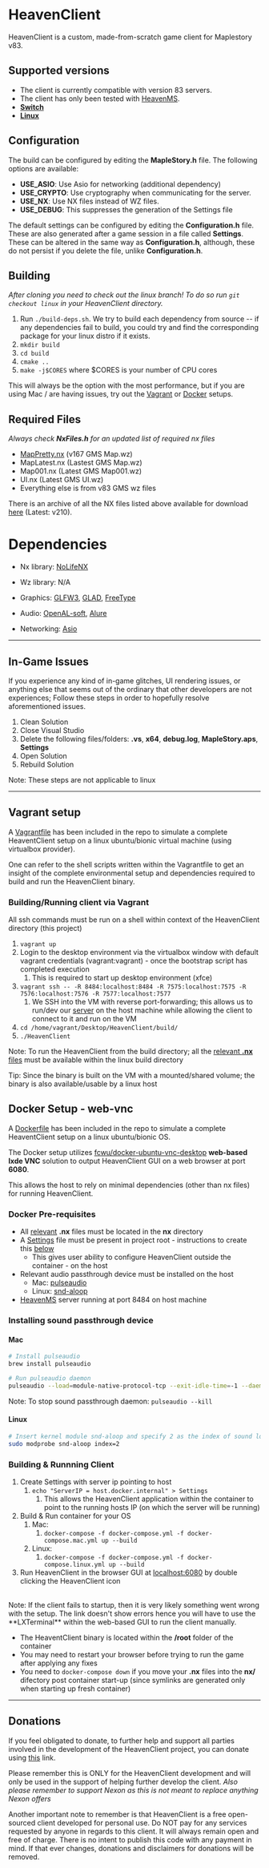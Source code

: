 # HeavenClient

HeavenClient is a custom, made-from-scratch game client for Maplestory v83.

## Supported versions

- The client is currently compatible with version 83 servers.
- The client has only been tested with [HeavenMS](https://github.com/ronancpl/HeavenMS).
- **[Switch](https://github.com/lain3d/HeavenClientNX)**
- **[Linux](https://github.com/ryantpayton/HeavenClient/tree/linux)**

## Configuration

The build can be configured by editing the **MapleStory.h** file. The following options are available:

- **USE_ASIO**: Use Asio for networking (additional dependency)
- **USE_CRYPTO**: Use cryptography when communicating for the server.
- **USE_NX**: Use NX files instead of WZ files.
- **USE_DEBUG**: This suppresses the generation of the Settings file

The default settings can be configured by editing the **Configuration.h** file. These are also generated after a game session in a file called **Settings**. These can be altered in the same way as **Configuration.h**, although, these do not persist if you delete the file, unlike **Configuration.h**.

## Building

*After cloning you need to check out the linux branch! To do so run ```git checkout linux``` in your HeavenClient directory.*

1. Run ```./build-deps.sh```. We try to build each dependency from source -- if any dependencies fail to build, you could try and find the corresponding package for your linux distro if it exists.
2. ```mkdir build```
3. ```cd build```
4. ```cmake ..```
5. ```make -j$CORES``` where $CORES is your number of CPU cores

This will always be the option with the most performance, but if you are using Mac / are having issues, try out the [Vagrant](#vagrant-setup) or [Docker](#docker-setup---web-vnc) setups. 

## Required Files

*Always check **NxFiles.h** for an updated list of required nx files*

- [MapPretty.nx](https://drive.google.com/file/d/1d8HJkWY6ght5OAoJGtsAjNiG2BL1wcle/view?usp=sharing) (v167 GMS Map.wz)
- MapLatest.nx (Lastest GMS Map.wz)
- Map001.nx (Latest GMS Map001.wz)
- UI.nx (Latest GMS UI.wz)
- Everything else is from v83 GMS wz files

There is an archive of all the NX files listed above available for download [here](https://drive.google.com/file/d/14mujxsm0e4rM0yt029wjabW92dnRX_O7) (Latest: v210).

# Dependencies
- Nx library:
[NoLifeNX](https://github.com/ryantpayton/NoLifeNx)

- Wz library:
N/A

- Graphics:
[GLFW3](http://www.glfw.org/download.html), [GLAD](https://github.com/Dav1dde/glad), [FreeType](http://www.freetype.org/)

- Audio:
[OpenAL-soft](https://github.com/kcat/openal-soft), [Alure](https://github.com/kcat/alure)

- Networking:
[Asio](http://think-async.com/)

---

## In-Game Issues

If you experience any kind of in-game glitches, UI rendering issues, or anything else that seems out of the ordinary that other developers are not experiences; Follow these steps in order to hopefully resolve aforementioned issues.

1. Clean Solution
2. Close Visual Studio
3. Delete the following files/folders: **.vs**, **x64**, **debug.log**, **MapleStory.aps**, **Settings**
4. Open Solution
5. Rebuild Solution

Note: These steps are not applicable to linux

---

## Vagrant setup

A [Vagrantfile](./Vagrantfile) has been included in the repo to simulate a complete HeaventClient setup on a linux ubuntu/bionic virtual machine (using virtualbox provider).

One can refer to the shell scripts written within the Vagrantfile to get an insight of the complete environmental setup and dependencies required to build and run the HeavenClient binary.

### Building/Running client via Vagrant

All ssh commands must be run on a shell within context of the HeavenClient directory (this project)

1. ```vagrant up```
2. Login to the desktop environment via the virtualbox window with default vagrant credentials (vagrant:vagrant) - once the bootstrap script has completed execution
   1. This is required to start up desktop environment (xfce)
3. ```vagrant ssh -- -R 8484:localhost:8484 -R 7575:localhost:7575 -R 7576:localhost:7576 -R 7577:localhost:7577```
   1. We SSH into the VM with reverse port-forwarding; this allows us to run/dev our [server](https://github.com/ronancpl/HeavenMS) on the host machine while allowing the client to connect to it and run on the VM
4. ```cd /home/vagrant/Desktop/HeavenClient/build/```
5. ```./HeavenClient```

Note: To run the HeavenClient from the build directory; all the [relevant **.nx** files](./Util/NxFiles.h) must be available within the linux build directory

Tip: Since the binary is built on the VM with a mounted/shared volume; the binary is also available/usable by a linux host

## Docker Setup - web-vnc

A [Dockerfile](./Dockerfile) has been included in the repo to simulate a complete HeaventClient setup on a linux ubuntu/bionic OS.

The Docker setup utilizes [fcwu/docker-ubuntu-vnc-desktop](https://github.com/fcwu/docker-ubuntu-vnc-desktop) **web-based lxde VNC** solution to output HeavenClient GUI on a web browser at port **6080**.

This allows the host to rely on minimal dependencies (other than nx files) for running HeavenClient.

### Docker Pre-requisites

- All [relevant](./Util/NxFiles.h) **.nx** files must be located in the **nx** directory
- A [Settings](./Settings) file must be present in project root - instructions to create this [below](#building--runnning-client)
  - This gives user ability to configure HeavenClient outside the container - on the host
- Relevant audio passthrough device must be installed on the host
  - Mac: [pulseaudio](https://www.freedesktop.org/wiki/Software/PulseAudio/)
  - Linux: [snd-aloop](./https://www.alsa-project.org/wiki/Matrix:Module-aloop)
- [HeavenMS](https://github.com/ronancpl/HeavenMS) server running at port 8484 on host machine

### Installing sound passthrough device

#### Mac

```sh
# Install pulseaudio
brew install pulseaudio

# Run pulseaudio daemon
pulseaudio --load=module-native-protocol-tcp --exit-idle-time=-1 --daemon
```

Note: To stop sound passthrough daemon: ```pulseaudio --kill```

#### Linux

```sh
# Insert kernel module snd-aloop and specify 2 as the index of sound loop device
sudo modprobe snd-aloop index=2
```

### Building & Runnning Client

1. Create Settings with server ip pointing to host
   1. ```echo "ServerIP = host.docker.internal" > Settings```
      1. This allows the HeavenClient application within the container to point to the running hosts IP (on which the server will be running)
2. Build & Run container for your OS
   1. Mac:
      1. ```docker-compose -f docker-compose.yml -f docker-compose.mac.yml up --build```
   2. Linux:
      1. ```docker-compose -f docker-compose.yml -f docker-compose.linux.yml up --build```
3. Run HeavenClient in the browser GUI at [localhost:6080](http://localhost:6080) by double clicking the HeavenClient icon

</br>
Note: If the client fails to startup, then it is very likely something went wrong with the setup. The link doesn't show errors hence you will have to use the **LXTerminal** within the web-based GUI to run the client manually.

- The HeaventClient binary is located within the **/root** folder of the container
- You may need to restart your browser before trying to run the game after applying any fixes
- You need to ```docker-compose down``` if you move your **.nx** files into the **nx/** difectory post container start-up (since symlinks are generated only when starting up fresh container)

---

## Donations

If you feel obligated to donate, to further help and support all parties involved in the development of the HeavenClient project, you can donate using [this](https://paypal.me/pools/c/8frYNoobcY) link.

Please remember this is ONLY for the HeavenClient development and will only be used in the support of helping further develop the client. *Also please remember to support Nexon as this is not meant to replace anything Nexon offers*

Another important note to remember is that HeavenClient is a free open-sourced client developed for personal use. Do NOT pay for any services requested by anyone in regards to this client. It will always remain open and free of charge. There is no intent to publish this code with any payment in mind. If that ever changes, donations and disclaimers for donations will be removed.
